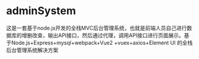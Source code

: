 # adminSystem
这是一套基于node.js开发的全栈MVC后台管理系统，也就是前端人员自己进行数据库的增删改查，输出API接口，然后通过代理，调用API接口进行页面展示。基于Node.js+Express+mysql+webpack+Vue2 +vuex+axios+Element UI 的全栈后台管理系统解决方案
